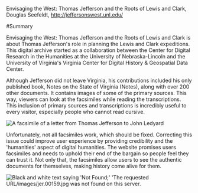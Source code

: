 Envisaging the West: Thomas Jefferson and the Roots of Lewis and Clark, Douglas Seefeldt, http://jeffersonswest.unl.edu/

#Summary

Envisaging the West: Thomas Jefferson and the Roots of Lewis and Clark is about Thomas Jefferson's role in planning the Lewis and Clark expeditions.  This digital archive started as a collaboration between the Center for Digital Research in the Humanities at the University of Nebraska-Lincoln and the University of Virginia's Virginia Center for Digital History & Geospatial Data Center. 
 
Although Jefferson did not leave Virginia, his contributions included his only published book, Notes on the State of Virginia (Notes), along with over 200 other documents.  It contains images of some of the primary sources. This way, viewers can look at the  facsimiles while reading the transcriptions.  This inclusion of primary sources and transcriptions is  incredibly useful to every visitor, especially people who cannot read cursive.

![A facsimile of a letter from Thomas Jefferson to John Ledyard](workingfac.jpg)

Unfortunately, not all facsimiles work, which should be fixed. Correcting this issue could  improve user experience by providing credibility and the 'humanities' aspect of digital  humanities. The website promises users facsimiles and needs to uphold their end of the bargain  so people feel they can trust it. Not only that, the facsimiles allow users to see the authentic  documents for themselves, making history come alive for them.

![Black and white text saying 'Not Found;' 'The requested URL/images/jer.00159.jpg was not found on this server.](brokenfac.jpg)
